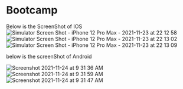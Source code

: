 # Bootcamp
Below is the ScreenShot of IOS
![Simulator Screen Shot - iPhone 12 Pro Max - 2021-11-23 at 22 12 58](https://user-images.githubusercontent.com/91865197/143066908-51268e2d-fb10-4b70-b46b-6588a7812c38.png)
![Simulator Screen Shot - iPhone 12 Pro Max - 2021-11-23 at 22 13 02](https://user-images.githubusercontent.com/91865197/143066920-7e40c853-a9ff-4e98-b113-0ff576e6ac25.png)
![Simulator Screen Shot - iPhone 12 Pro Max - 2021-11-23 at 22 13 09](https://user-images.githubusercontent.com/91865197/143066929-77d90d24-6f14-448b-9eaa-da33caa0bdaa.png)

below is the screenShot of Android

![Screenshot 2021-11-24 at 9 31 36 AM](https://user-images.githubusercontent.com/91865197/143174341-c1c96793-bb6d-45f7-a08b-2f3171f567c5.png)
![Screenshot 2021-11-24 at 9 31 59 AM](https://user-images.githubusercontent.com/91865197/143174351-53401ed8-55f2-4aa5-be8e-3bcde97c4971.png)
![Screenshot 2021-11-24 at 9 31 47 AM](https://user-images.githubusercontent.com/91865197/143174359-6e1676b6-cc3f-4ef1-8981-9e084d163d16.png)
